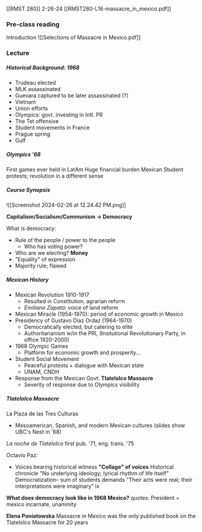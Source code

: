 [[RMST 280]]
2-26-24
[[RMST280-L16-massacre_in_mexico.pdf]]
### Pre-class reading
Introduction ![[Selections of Massacre in Mexico.pdf]]
### Lecture
##### Historical Background: 1968
- Trudeau elected 
- MLK assassinated
- Guevara captured to be later assassinated (?)
- Vietnam
- Union efforts
- Olympics: govt. investing in Intl. PR 
- The Tet offensive
- Student movements in France
- Prague spring
- Gulf

##### Olympics '68
First games ever held in LatAm
Huge financial burden
Mexican Student protests; revolution in a different sense

##### Course Synopsis
![[Screenshot 2024-02-26 at 12.24.42 PM.png]]

**Capitalism/Socialism/Communism → Democracy**

What is democracy: 
- Rule of the people / power to the people
	- Who has voting power?
- Who are we electing? **Money**
- "Equality" of expression
- Majority rule; flawed

##### Mexican History
- Mexican Revolution 1910-1917
	- Resulted in Constitution, agrarian reform
	- *Emiliano Zapata*: voice of land reform
- Mexican Miracle (1954-1970): period of economic growth in Mexico 
- Presidency of Gustavo Diaz Ordaz (1964-1970) 
	- Democratically elected, but catering to elite
	- Authoritarianism w/in the PRI, (Insitutional Revolutionary Party, in office 1920-2000)
- 1968 Olympic Games
	- Platform for economic growth and prosperity... 
- Student Social Movement 
	- Peaceful protests + dialogue with Mexican state
	- UNAM, CNDH
- Response from the Mexican Govt: **Tlatelolco Massacre**
	- Severity of response due to Olympics visibility

##### Tlatelolco Massacre
La Plaza de las Tres Culturas
- Mesoamerican, Spanish, and modern Mexican cultures
(slides show UBC's Nest in '68)

*La noche de Tlatelolco* first pub. '71, eng. trans. '75

Octavio Paz: 
- Voices bearing historical witness
**"Collage" of voices**
Historical chronicle
"No underlying ideology; lyrical rhythm of life itself"
Democratization– sum of students demands
"Their acts were real; their interpretations were imaginary" ix

**What does democracy look like in 1968 Mexico?**
quotes: President = mexico incarnate, unanimity

**Elena Poniatowska**
Massacre in Mexico was the only published book on the Tlatelolco Massacre for 20 years

